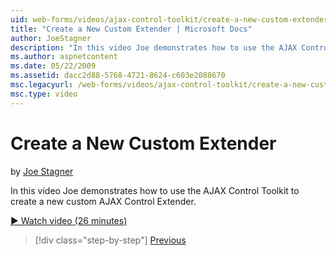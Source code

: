 ```yaml
---
uid: web-forms/videos/ajax-control-toolkit/create-a-new-custom-extender
title: "Create a New Custom Extender | Microsoft Docs"
author: JoeStagner
description: "In this video Joe demonstrates how to use the AJAX Control Toolkit to create a new custom AJAX Control Extender."
ms.author: aspnetcontent
ms.date: 05/22/2009
ms.assetid: dacc2d88-5768-4721-8624-c603e2088670
msc.legacyurl: /web-forms/videos/ajax-control-toolkit/create-a-new-custom-extender
msc.type: video
---
```

Create a New Custom Extender
====================
by [Joe Stagner](https://github.com/JoeStagner)

In this video Joe demonstrates how to use the AJAX Control Toolkit to create a new custom AJAX Control Extender.

[&#9654; Watch video (26 minutes)](https://channel9.msdn.com/Blogs/ASP-NET-Site-Videos/create-a-new-custom-extender)

> [!div class="step-by-step"]
> [Previous](editor-control-custom.md)

